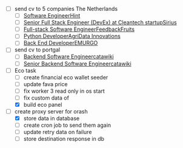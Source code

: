 - [ ] send cv to 5 companies The Netherlands
	- [ ] [Software Engineer](https://www.linkedin.com/jobs/view/3860032837/?alternateChannel=search&refId=%2F6kuVzgLKqX29Sc5jL7aOQ%3D%3D&trackingId=QqtFSwoAtwFddTRlDuHYaw%3D%3D&trk=d_flagship3_postapply_default_confirmation&lipi=urn%3Ali%3Apage%3Ad_flagship3_search_srp_jobs%3Bk%2BrasYwaQVi10nrxROa%2BOg%3D%3D)[Hint](https://www.linkedin.com/company/hint/life?lipi=urn%3Ali%3Apage%3Ad_flagship3_search_srp_jobs%3Bk%2BrasYwaQVi10nrxROa%2BOg%3D%3D)
	- [ ] [Senior Full Stack Engineer (DevEx) at Cleantech startup](https://www.linkedin.com/jobs/view/3886509725/?alternateChannel=search&refId=%2F6kuVzgLKqX29Sc5jL7aOQ%3D%3D&trackingId=FDtULyHNbAHffZNR1a7X8w%3D%3D&trk=d_flagship3_postapply_default_confirmation&lipi=urn%3Ali%3Apage%3Ad_flagship3_search_srp_jobs%3BSei7%2FCHoRGOj%2BKY1hFrvNQ%3D%3D)[Sirius](https://www.linkedin.com/company/besirius/life?lipi=urn%3Ali%3Apage%3Ad_flagship3_search_srp_jobs%3BSei7%2FCHoRGOj%2BKY1hFrvNQ%3D%3D)
	- [ ] [Full-stack Software Engineer](https://www.linkedin.com/jobs/view/3887231189/?alternateChannel=search&refId=%2F6kuVzgLKqX29Sc5jL7aOQ%3D%3D&trackingId=Pc1i8z5WAowqtNUVmg3gkg%3D%3D&trk=d_flagship3_search_srp_jobs&lipi=urn%3Ali%3Apage%3Ad_flagship3_search_srp_jobs%3BSei7%2FCHoRGOj%2BKY1hFrvNQ%3D%3D)[FeedbackFruits](https://www.linkedin.com/company/feedbackfruits/life?lipi=urn%3Ali%3Apage%3Ad_flagship3_search_srp_jobs%3BSei7%2FCHoRGOj%2BKY1hFrvNQ%3D%3D)
	- [ ] [Python Developer](https://www.linkedin.com/jobs/view/3883875188/?alternateChannel=search&refId=%2F6kuVzgLKqX29Sc5jL7aOQ%3D%3D&trackingId=QcCJzG%2FE%2BvN8DuVzWTxhgA%3D%3D&trk=d_flagship3_postapply_default_confirmation&lipi=urn%3Ali%3Apage%3Ad_flagship3_search_srp_jobs%3B9UfHmBusTZqC3iP%2B20lnEQ%3D%3D)[AgriData Innovations](https://www.linkedin.com/company/agridata-innovations/life?lipi=urn%3Ali%3Apage%3Ad_flagship3_search_srp_jobs%3B9UfHmBusTZqC3iP%2B20lnEQ%3D%3D)
	- [ ] [Back End Developer](https://www.linkedin.com/jobs/view/3886136621/?alternateChannel=search&refId=%2F6kuVzgLKqX29Sc5jL7aOQ%3D%3D&trackingId=nS29Oq%2BO6i7fcZapi18vTw%3D%3D&trk=d_flagship3_postapply_default_confirmation&lipi=urn%3Ali%3Apage%3Ad_flagship3_search_srp_jobs%3BgN1UWQmXRASY2e0rak2TJg%3D%3D)[EMURGO](https://www.linkedin.com/company/emurgo_io/life?lipi=urn%3Ali%3Apage%3Ad_flagship3_search_srp_jobs%3BgN1UWQmXRASY2e0rak2TJg%3D%3D)
- [ ] send cv to portgal
	- [ ] [Backend Software Engineer](https://boards.greenhouse.io/catawiki/jobs/5758060)[catawiki](https://boards.greenhouse.io/catawiki) 
	- [ ] [Senior Backend Software Engineer](https://boards.greenhouse.io/catawiki/jobs/5758213)[catawiki](https://boards.greenhouse.io/catawiki)
- [ ] Eco task 
	- [ ] create financial eco wallet seeder
	- [ ] update fava price
	- [ ] fix worker 3 read only in os start
	- [ ] fix custom data of 
	- [x] build eco panel
- [ ] create proxy server for orash
	- [x] store data in database
	- [ ] create cron job to send them again
	- [ ] update retry data on failure
	- [ ] store destination response in db 